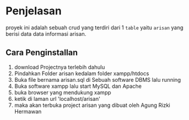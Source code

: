 # Penjelasan
proyek ini adalah sebuah crud yang terdiri dari 1 `table` yaitu `arisan` yang berisi data data informasi arisan.

## Cara Penginstallan 

1. download Projectnya terlebih dahulu
2. Pindahkan Folder arisan kedalam folder xampp/htdocs
3. Buka file bernama arisan.sql di Sebuah software DBMS lalu running
4. Buka software xampp lalu start MySQL dan Apache
5. buka browser yang mendukung xampp
6. ketik di laman url 'localhost/arisan'
7. maka akan terbuka project arisan yang dibuat oleh Agung Rizki Hermawan